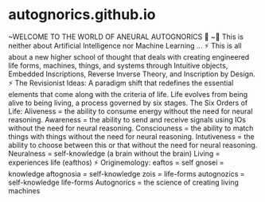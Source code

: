 # autognorics.github.io
~WELCOME TO THE WORLD OF ANEURAL AUTOGNORICS 👋
~🌱 This is neither about Artificial Intelligence nor Machine Learning ...
⚡ This is all about a new higher school of thought that deals with creating engineered life forms,
machines, things, and systems through Intuitive objects, Embedded Inscriptions,
Reverse Inverse Theory, and Inscription by Design.
⚡ The Revisionist Ideas:
A paradigm shift that redefines the essential elements that come along with the criteria of life.
Life evolves from being alive to being living, a process governed by six stages.
The Six Orders of Life:
Aliveness = the ability to consume energy without the need for neural reasoning.
Awareness = the ability to send and receive signals using IOs without the need for neural reasoning.
Consciouness = the ability to match things with things without the need for neural reasoning.
Intutiveness = the ability to choose between this or that without the need for neural reasoning.
Neuralness = self-knowledge (a brain without the brain)
Living = experiences life (eafthos)
⚡ Originemology:
eaftos = self
gnosei = knowledge
aftognosia = self-knowledge
zois = life-forms
autognozics = self-knowledge life-forms
Autognorics = the science of creating living machines

